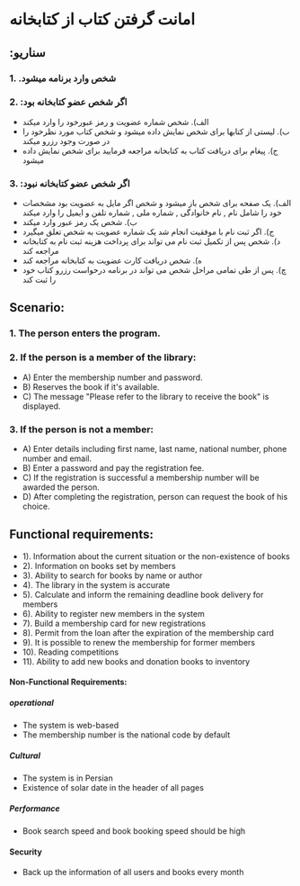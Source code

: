 # امانت گرفتن کتاب از کتابخانه

## **:سناریو**

### 1.  .شخص وارد برنامه میشود
### 2.  :اگر شخص عضو کتابخانه بود
 - الف).  شخص شماره عضویت و رمز عبورخود را وارد میکند  
 - ب).  لیستی از کتابها برای شخص نمایش داده میشود و شخص کتاب مورد نظرخود را در صورت وجود رزرو میکند
 - ج).  پیغام برای دریافت کتاب به کتابخانه مراجعه فرمایید برای شخص نمایش داده میشود

### 3.  :اگر شخص عضو کتابخانه نبود
- الف).  یک صفحه برای شخص باز میشود و شخص اگر مایل به عضویت بود مشخصات خود را شامل نام , نام خانوادگی , شماره ملی ,  شماره تلفن و ایمیل را وارد میکند
- ب). شخص  یک رمز عبور وارد میکند
- ج).  اگر ثبت نام با موفقیت انجام شد یک شماره عضویت به شخص تعلق میگیرد
- د).  شخص پس از تکمیل ثبت نام می تواند برای پرداخت هزینه ثبت نام به کتابخانه مراجعه کند
- ه). شخص دریافت کارت عضویت به کتابخانه مراجعه کند
- چ).  پس از طی تمامی مراحل شخص می تواند در برنامه درحواست رزرو کتاب خود را ثبت کند   


## **Scenario:** 
### 1. The person enters the program.
### 2. If the person is a member of the library: 
-  A) Enter the membership number and password.
-  B) Reserves the book if it's available.
-  C) The message "Please refer to the library to receive the book" is displayed. 
### 3. If the person is not a member:
-  A) Enter details including first name, last name, national number, phone number and email. 
-  B) Enter a password and pay the registration fee.
-  C) If the registration is successful   a membership number will be awarded the person. 
-  D) After completing the registration, person can request the book of his choice.


## **Functional requirements:**
-  1). Information about the current situation or the non-existence of books
-  2). Information on books set by members
-  3). Ability to search for books by name or author
-  4). The library in the system is accurate
-  5). Calculate and inform the remaining deadline book delivery for members
-  6). Ability to register new members in the system
-  7). Build a membership card for new registrations
-  8). Permit from the loan after the expiration of the membership card
-  9). It is possible to renew the membership for former members
-  10). Reading competitions
-  11). Ability to add new books and donation books to inventory
    
#### Non-Functional Requirements:
##### operational
-  The system is web-based
-  The membership number is the national code by default
##### Cultural
-  The system is in Persian
-  Existence of solar date in the header of all pages
#####  Performance
-    Book search speed and book booking speed should be high
####  Security
-  Back up the information of all users and books every month
                                                                                                                         
